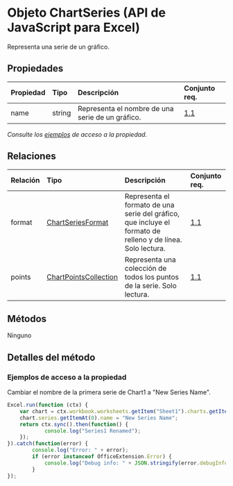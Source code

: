 # <a name="chartseries-object-javascript-api-for-excel"></a>Objeto ChartSeries (API de JavaScript para Excel)

Representa una serie de un gráfico.

## <a name="properties"></a>Propiedades

| Propiedad       | Tipo    |Descripción| Conjunto req.|
|:---------------|:--------|:----------|:----|
|name|string|Representa el nombre de una serie de un gráfico.|[1.1](../requirement-sets/excel-api-requirement-sets.md)|

_Consulte los [ejemplos](#property-access-examples) de acceso a la propiedad._

## <a name="relationships"></a>Relaciones
| Relación | Tipo    |Descripción| Conjunto req.|
|:---------------|:--------|:----------|:----|
|format|[ChartSeriesFormat](chartseriesformat.md)|Representa el formato de una serie del gráfico, que incluye el formato de relleno y de línea. Solo lectura.|[1.1](../requirement-sets/excel-api-requirement-sets.md)|
|points|[ChartPointsCollection](chartpointscollection.md)|Representa una colección de todos los puntos de la serie. Solo lectura.|[1.1](../requirement-sets/excel-api-requirement-sets.md)|

## <a name="methods"></a>Métodos
Ninguno


## <a name="method-details"></a>Detalles del método

### <a name="property-access-examples"></a>Ejemplos de acceso a la propiedad

Cambiar el nombre de la primera serie de Chart1 a "New Series Name".

```js
Excel.run(function (ctx) { 
    var chart = ctx.workbook.worksheets.getItem("Sheet1").charts.getItem("Chart1");    
    chart.series.getItemAt(0).name = "New Series Name";
    return ctx.sync().then(function() {
            console.log("Series1 Renamed");
    });
}).catch(function(error) {
        console.log("Error: " + error);
        if (error instanceof OfficeExtension.Error) {
            console.log("Debug info: " + JSON.stringify(error.debugInfo));
        }
});
```

